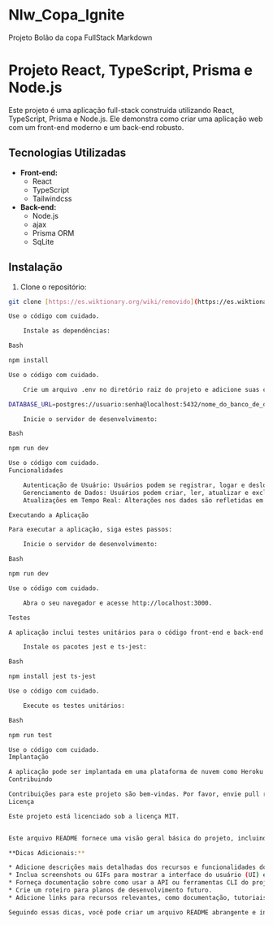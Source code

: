 # Nlw_Copa_Ignite
 Projeto Bolão da copa FullStack
Markdown

# Projeto React, TypeScript, Prisma e Node.js

Este projeto é uma aplicação full-stack construída utilizando React, TypeScript, Prisma e Node.js. Ele demonstra como criar uma aplicação web com um front-end moderno e um back-end robusto.

## Tecnologias Utilizadas

* **Front-end:**
    * React
    * TypeScript
    * Tailwindcss
* **Back-end:**
    * Node.js
    * ajax
    * Prisma ORM
    * SqLite

## Instalação

1. Clone o repositório:

```bash
git clone [https://es.wiktionary.org/wiki/removido](https://es.wiktionary.org/wiki/removido)

Use o código com cuidado.

    Instale as dependências:

Bash

npm install

Use o código com cuidado.

    Crie um arquivo .env no diretório raiz do projeto e adicione suas credenciais de banco de dados:

DATABASE_URL=postgres://usuario:senha@localhost:5432/nome_do_banco_de_dados

    Inicie o servidor de desenvolvimento:

Bash

npm run dev

Use o código com cuidado.
Funcionalidades

    Autenticação de Usuário: Usuários podem se registrar, logar e deslogar.
    Gerenciamento de Dados: Usuários podem criar, ler, atualizar e excluir dados.
    Atualizações em Tempo Real: Alterações nos dados são refletidas em tempo real usando websockets.

Executando a Aplicação

Para executar a aplicação, siga estes passos:

    Inicie o servidor de desenvolvimento:

Bash

npm run dev

Use o código com cuidado.

    Abra o seu navegador e acesse http://localhost:3000.

Testes

A aplicação inclui testes unitários para o código front-end e back-end. Para executar os testes, siga estes passos:

    Instale os pacotes jest e ts-jest:

Bash

npm install jest ts-jest

Use o código com cuidado.

    Execute os testes unitários:

Bash

npm run test

Use o código com cuidado.
Implantação

A aplicação pode ser implantada em uma plataforma de nuvem como Heroku ou Vercel. Para instruções de implantação, consulte a documentação específica da plataforma escolhida.
Contribuindo

Contribuições para este projeto são bem-vindas. Por favor, envie pull requests com suas alterações e adições.
Licença

Este projeto está licenciado sob a licença MIT.


Este arquivo README fornece uma visão geral básica do projeto, incluindo as tecnologias utilizadas, instruções de instalação, funcionalidades, instruções de execução, testes, implantação e diretrizes de contribuição. Você pode adaptar e personalizar este README para atender aos requisitos específicos do seu projeto.

**Dicas Adicionais:**

* Adicione descrições mais detalhadas dos recursos e funcionalidades do projeto.
* Inclua screenshots ou GIFs para mostrar a interface do usuário (UI) e a experiência do usuário (UX) da aplicação.
* Forneça documentação sobre como usar a API ou ferramentas CLI do projeto.
* Crie um roteiro para planos de desenvolvimento futuro.
* Adicione links para recursos relevantes, como documentação, tutoriais ou posts de blog.

Seguindo essas dicas, você pode criar um arquivo README abrangente e informativo que comunique efetivamente o valor e o propósito do seu projeto React, TypeScript, Prisma e Node.js.
